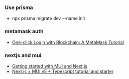 ### Use prisma

- npx prisma migrate dev --name init

### metamask auth

- [One-click Login with Blockchain: A MetaMask Tutorial](https://www.toptal.com/ethereum/one-click-login-flows-a-metamask-tutorial)

### nextjs and mui

- [Getting started with MUI and Next.js](https://blog.logrocket.com/getting-started-with-mui-and-next-js/)
- [Next.js + MUI v5 + Typescript tutorial and starter](https://dev.to/hajhosein/nextjs-mui-v5-typescript-tutorial-and-starter-3pab)
